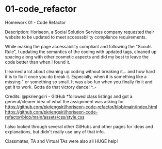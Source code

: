 # 01-code_refactor
Homework 01 - Code Refactor

Description:
Horiseon, a Social Solution Services company requested their website to be updated to meet accessability compliance requirements. 

While making the page accessability compliant and following the "Scouts Rule", I updating the semantics of the coding with updated tags, cleaned up spacing along with other cosmetic aspects and did my best to leave the code better than when I found it. 

I learned a lot about cleaning up coding without breaking it... and how hard it is to fix it once you do break it. Especially, when it is something like a missing " or something so small. It was also fun when you finally fix it and get it to work. Gotta do that victory dance! ^_-


Credits:
@pkriengsiri - GitHub
*followed class listings and got a general/clearer idea of what the assignment was asking for.
https://github.com/pkriengsiri/horiseon-code-refactor/blob/main/index.html
https://github.com/pkriengsiri/horiseon-code-refactor/blob/main/assets/css/style.css

I also looked through several other GitHubs and other pages for ideas and explanations, but didn't really use any of that info. 

Classmates, TA and Virtual TAs were also all HUGE help!
